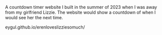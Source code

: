 A countdown timer website I built in the summer of 2023 when I was away from my girlfriend Lizzie. The website would show a countdown of when I would see her the next time.

eygul.github.io/erenloveslizziesomuch/
